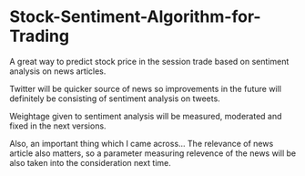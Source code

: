 # Stock-Sentiment-Algorithm-for-Trading

A great way to predict stock price in the session trade based on sentiment analysis on news articles.

Twitter will be quicker source of news so improvements in the future will definitely be consisting of sentiment analysis on tweets.

Weightage given to sentiment analysis will be measured, moderated and fixed in the next versions.

Also, an important thing which I came across... The relevance of news article also matters, so a parameter measuring relevence of the news will be also taken into the consideration next time.
